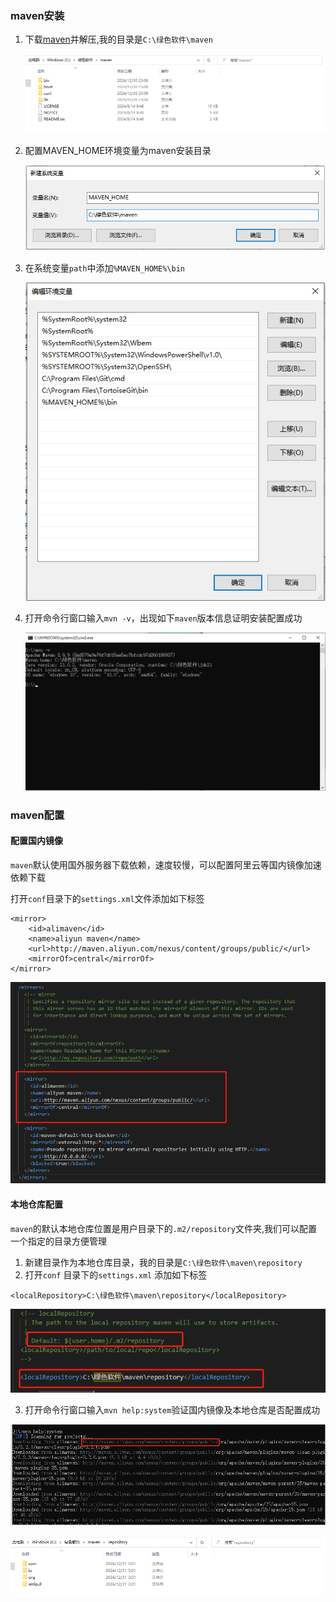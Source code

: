 ### maven安装

1. 下载[maven](https://pan.baidu.com/s/16gzyC6giI7HTfU9ROHkyiw?pwd=be42)并解压,我的目录是`C:\绿色软件\maven`

   ![](./images/maven安装目录.png)

2. 配置MAVEN_HOME环境变量为maven安装目录

   ![](./images/maven环境变量配置.png)

3. 在系统变量`path`中添加`%MAVEN_HOME%\bin`

   ![](./images/path系统变量设置.png)

4. 打开命令行窗口输入`mvn -v`，出现如下`maven`版本信息证明安装配置成功

   ![](./images/maven版本信息.png)

### maven配置

#### 配置国内镜像

`maven`默认使用国外服务器下载依赖，速度较慢，可以配置阿里云等国内镜像加速依赖下载

打开`conf`目录下的`settings.xml`文件添加如下标签

```
<mirror>  
    <id>alimaven</id>  
    <name>aliyun maven</name>  
    <url>http://maven.aliyun.com/nexus/content/groups/public/</url>  
    <mirrorOf>central</mirrorOf>          
</mirror>
```

![](./images/国内镜像配置.png)

#### 本地仓库配置

`maven`的默认本地仓库位置是用户目录下的`.m2/repository`文件夹,我们可以配置一个指定的目录方便管理

1. 新建目录作为本地仓库目录，我的目录是`C:\绿色软件\maven\repository`
2. 打开`conf` 目录下的`settings.xml` 添加如下标签

```
<localRepository>C:\绿色软件\maven\repository</localRepository>
```

![](./images/maven配置本地仓库.png)

3. 打开命令行窗口输入`mvn help:system`验证国内镜像及本地仓库是否配置成功

![](./images/验证国内镜像配置.png)

![](./images/验证本地仓库配置.png)
